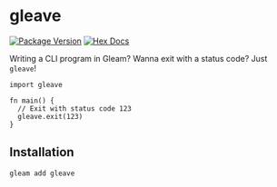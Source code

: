 # gleave

[![Package Version](https://img.shields.io/hexpm/v/gleave)](https://hex.pm/packages/gleave)
[![Hex Docs](https://img.shields.io/badge/hex-docs-ffaff3)](https://hexdocs.pm/gleave/)

Writing a CLI program in Gleam? Wanna exit with a status code? Just `gleave`!

```gleam
import gleave

fn main() {
  // Exit with status code 123
  gleave.exit(123)
}
```

## Installation

```sh
gleam add gleave
```
